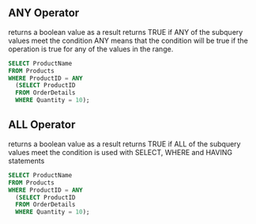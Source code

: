 ## ANY Operator

returns a boolean value as a result
returns TRUE if ANY of the subquery values meet the condition
ANY means that the condition will be true if the operation is true for any of the values in the range.

```sql
SELECT ProductName
FROM Products
WHERE ProductID = ANY
  (SELECT ProductID
  FROM OrderDetails
  WHERE Quantity = 10);
```

## ALL Operator

returns a boolean value as a result
returns TRUE if ALL of the subquery values meet the condition
is used with SELECT, WHERE and HAVING statements

```sql
SELECT ProductName
FROM Products
WHERE ProductID = ANY
  (SELECT ProductID
  FROM OrderDetails
  WHERE Quantity = 10);
```
